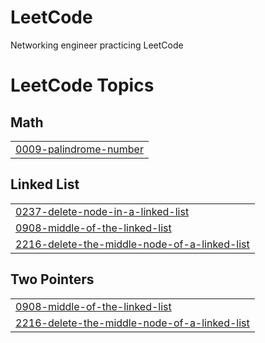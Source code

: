 # LeetCode
Networking engineer practicing LeetCode

<!---LeetCode Topics Start-->
# LeetCode Topics
## Math
|  |
| ------- |
| [0009-palindrome-number](https://github.com/sakshii-patiil/LeetCode/tree/master/0009-palindrome-number) |
## Linked List
|  |
| ------- |
| [0237-delete-node-in-a-linked-list](https://github.com/sakshii-patiil/LeetCode/tree/master/0237-delete-node-in-a-linked-list) |
| [0908-middle-of-the-linked-list](https://github.com/sakshii-patiil/LeetCode/tree/master/0908-middle-of-the-linked-list) |
| [2216-delete-the-middle-node-of-a-linked-list](https://github.com/sakshii-patiil/LeetCode/tree/master/2216-delete-the-middle-node-of-a-linked-list) |
## Two Pointers
|  |
| ------- |
| [0908-middle-of-the-linked-list](https://github.com/sakshii-patiil/LeetCode/tree/master/0908-middle-of-the-linked-list) |
| [2216-delete-the-middle-node-of-a-linked-list](https://github.com/sakshii-patiil/LeetCode/tree/master/2216-delete-the-middle-node-of-a-linked-list) |
<!---LeetCode Topics End-->